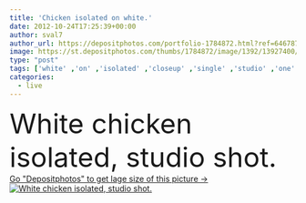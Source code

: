 ```yaml
---
title: 'Chicken isolated on white.'
date: 2012-10-24T17:25:39+00:00
author: sval7
author_url: https://depositphotos.com/portfolio-1784872.html?ref=64678756
image: https://st.depositphotos.com/thumbs/1784872/image/1392/13927400/api_thumb_450.jpg?forcejpeg=true
type: "post"
tags: ['white' ,'on' ,'isolated' ,'closeup' ,'single' ,'studio' ,'one' ,'female' ,'rural' ,'natural' ,'meat' ,'animal' ,'chicken' ,'poultry' ,'chick' ,'bird' ,'real' ,'domestic' ,'hen' ,'farm' ,'live' ,'stand' ,'farming' ,'look' ,'livestock' ,'posing' ,'standing' ,'pets' ,'feather' ,'fowl' ,'alive' ,'chickens' ,'chiken' ,'stay' ,'kip' ,'aves' ,'Huhn' ,'poule' ,'henne' ,'kippen' ,'kurczak' ,'Gallina' ]
categories: 
  - live
---
```

<div aling="center">
            <font size="60"> White chicken isolated, studio shot.</font>   
</div>
<div>
    <a href='https://depositphotos.com/13927400/stock-photo-chicken-isolated-on-white.html?ref=64678756' target=_blank > Go "Depositphotos" to get lage size of this picture ->
        <img href='https://depositphotos.com/13927400/stock-photo-chicken-isolated-on-white.html?ref=64678756' src='https://st.depositphotos.com/1784872/1392/i/950/depositphotos_13927400-stock-photo-chicken-isolated-on-white.jpg?forcejpeg=true' alt='White chicken isolated, studio shot.' >
    </a>
</div>
